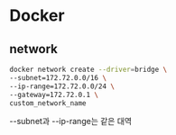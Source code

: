 # Docker

## network
```bash
docker network create --driver=bridge \
--subnet=172.72.0.0/16 \
--ip-range=172.72.0.0/24 \
--gateway=172.72.0.1 \
custom_network_name
```
--subnet과 --ip-range는 같은 대역
